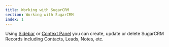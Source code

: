 ```yaml
---
title: Working with SugarCRM
section: Working with SugarCRM
index: 1
---
```


Using [Sidebar](../sidebar/index.html) or [Context Panel](../context/index.html) you can create, update or delete SugarCRM Records including Contacts, Leads, Notes, etc.
